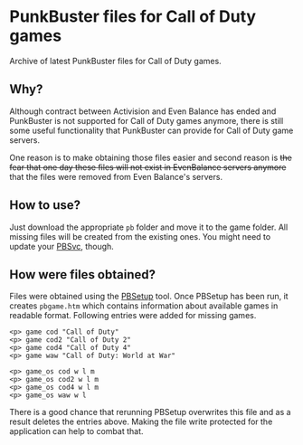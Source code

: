 # PunkBuster files for Call of Duty games
Archive of latest PunkBuster files for Call of Duty games.

## Why?

Although contract between Activision and Even Balance has ended and PunkBuster is not supported for Call of Duty games anymore, there is still some useful functionality that PunkBuster can provide for Call of Duty game servers.

One reason is to make obtaining those files easier and second reason is ~~the fear that one day these files will not exist in EvenBalance servers anymore~~ that the files were removed from Even Balance's servers.

## How to use?
Just download the appropriate `pb` folder and move it to the game folder. All missing files will be created from the existing ones. You might need to update your [PBSvc](http://www.evenbalance.com/downloads/pbsvc/pbsvc.exe), though.

## How were files obtained?

Files were obtained using the [PBSetup](http://evenbalance.com/index.php?page=pbsetup.php) tool. Once PBSetup has been run, it creates `pbgame.htm` which contains information about available games in readable format. Following entries were added for missing games.

```
<p> game cod "Call of Duty"
<p> game cod2 "Call of Duty 2"
<p> game cod4 "Call of Duty 4"
<p> game waw "Call of Duty: World at War"

<p> game_os cod w l m
<p> game_os cod2 w l m
<p> game_os cod4 w l m
<p> game_os waw w l
```

There is a good chance that rerunning PBSetup overwrites this file and as a result deletes the entries above. Making the file write protected for the application can help to combat that.
